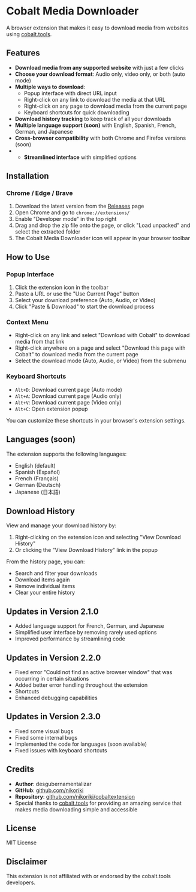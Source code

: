 # Cobalt Media Downloader

A browser extension that makes it easy to download media from websites using [cobalt.tools](https://cobalt.tools).

## Features

- **Download media from any supported website** with just a few clicks
- **Choose your download format**: Audio only, video only, or both (auto mode)
- **Multiple ways to download**:
  - Popup interface with direct URL input
  - Right-click on any link to download the media at that URL
  - Right-click on any page to download media from the current page
  - Keyboard shortcuts for quick downloading
- **Download history tracking** to keep track of all your downloads
- **Multiple language support (soon)** with English, Spanish, French, German, and Japanese
- **Cross-browser compatibility** with both Chrome and Firefox versions (soon)
- - **Streamlined interface** with simplified options

## Installation

### Chrome / Edge / Brave

1. Download the latest version from the [Releases](https://github.com/nikoriki/cobaltextension/releases) page
2. Open Chrome and go to `chrome://extensions/`
3. Enable "Developer mode" in the top right
4. Drag and drop the zip file onto the page, or click "Load unpacked" and select the extracted folder
5. The Cobalt Media Downloader icon will appear in your browser toolbar

## How to Use

### Popup Interface

1. Click the extension icon in the toolbar
2. Paste a URL or use the "Use Current Page" button
3. Select your download preference (Auto, Audio, or Video)
4. Click "Paste & Download" to start the download process

### Context Menu

- Right-click on any link and select "Download with Cobalt" to download media from that link
- Right-click anywhere on a page and select "Download this page with Cobalt" to download media from the current page
- Select the download mode (Auto, Audio, or Video) from the submenu

### Keyboard Shortcuts

- `Alt+D`: Download current page (Auto mode)
- `Alt+A`: Download current page (Audio only)
- `Alt+V`: Download current page (Video only)
- `Alt+C`: Open extension popup

You can customize these shortcuts in your browser's extension settings.

## Languages (soon)

The extension supports the following languages:
- English (default)
- Spanish (Español)
- French (Français)
- German (Deutsch)
- Japanese (日本語)

## Download History

View and manage your download history by:
1. Right-clicking on the extension icon and selecting "View Download History"
2. Or clicking the "View Download History" link in the popup

From the history page, you can:
- Search and filter your downloads
- Download items again
- Remove individual items
- Clear your entire history

## Updates in Version 2.1.0

- Added language support for French, German, and Japanese
- Simplified user interface by removing rarely used options
- Improved performance by streamlining code

## Updates in Version 2.2.0

- Fixed error "Could not find an active browser window" that was occurring in certain situations
- Added better error handling throughout the extension
- Shortcuts
- Enhanced debugging capabilities

## Updates in Version 2.3.0

- Fixed some visual bugs
- Fixed some internal bugs
- Implemented the code for languages (soon available)
- Fixed issues with keyboard shortcuts

## Credits

- **Author**: desgubernamentalizar
- **GitHub**: [github.com/nikoriki](https://github.com/nikoriki)
- **Repository**: [github.com/nikoriki/cobaltextension](https://github.com/nikoriki/cobaltextension)
- Special thanks to [cobalt.tools](https://cobalt.tools) for providing an amazing service that makes media downloading simple and accessible

## License

MIT License

## Disclaimer

This extension is not affiliated with or endorsed by the cobalt.tools developers.
